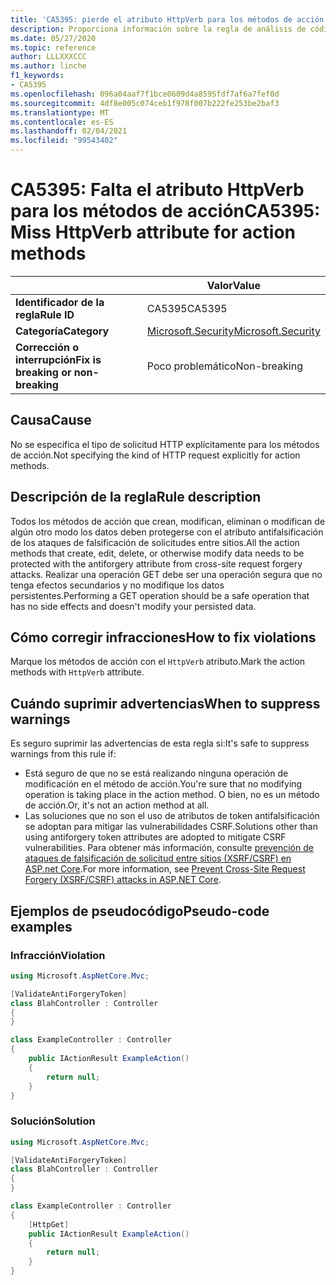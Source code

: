 ```yaml
---
title: 'CA5395: pierde el atributo HttpVerb para los métodos de acción (análisis de código)'
description: Proporciona información sobre la regla de análisis de código CA5395, incluidas las causas, cómo corregir las infracciones y cuándo suprimirlas.
ms.date: 05/27/2020
ms.topic: reference
author: LLLXXXCCC
ms.author: linche
f1_keywords:
- CA5395
ms.openlocfilehash: 096a04aaf7f1bce0609d4a8595fdf7af6a7fef0d
ms.sourcegitcommit: 4df8e005c074ceb1f978f007b222fe253be2baf3
ms.translationtype: MT
ms.contentlocale: es-ES
ms.lasthandoff: 02/04/2021
ms.locfileid: "99543402"
---
```

# <a name="ca5395-miss-httpverb-attribute-for-action-methods"></a><span data-ttu-id="5bc32-103">CA5395: Falta el atributo HttpVerb para los métodos de acción</span><span class="sxs-lookup"><span data-stu-id="5bc32-103">CA5395: Miss HttpVerb attribute for action methods</span></span>

| | <span data-ttu-id="5bc32-104">Valor</span><span class="sxs-lookup"><span data-stu-id="5bc32-104">Value</span></span> |
|-|-|
| <span data-ttu-id="5bc32-105">**Identificador de la regla**</span><span class="sxs-lookup"><span data-stu-id="5bc32-105">**Rule ID**</span></span> |<span data-ttu-id="5bc32-106">CA5395</span><span class="sxs-lookup"><span data-stu-id="5bc32-106">CA5395</span></span>|
| <span data-ttu-id="5bc32-107">**Categoría**</span><span class="sxs-lookup"><span data-stu-id="5bc32-107">**Category**</span></span> |[<span data-ttu-id="5bc32-108">Microsoft.Security</span><span class="sxs-lookup"><span data-stu-id="5bc32-108">Microsoft.Security</span></span>](security-warnings.md)|
| <span data-ttu-id="5bc32-109">**Corrección o interrupción**</span><span class="sxs-lookup"><span data-stu-id="5bc32-109">**Fix is breaking or non-breaking**</span></span> |<span data-ttu-id="5bc32-110">Poco problemático</span><span class="sxs-lookup"><span data-stu-id="5bc32-110">Non-breaking</span></span>|

## <a name="cause"></a><span data-ttu-id="5bc32-111">Causa</span><span class="sxs-lookup"><span data-stu-id="5bc32-111">Cause</span></span>

<span data-ttu-id="5bc32-112">No se especifica el tipo de solicitud HTTP explícitamente para los métodos de acción.</span><span class="sxs-lookup"><span data-stu-id="5bc32-112">Not specifying the kind of HTTP request explicitly for action methods.</span></span>

## <a name="rule-description"></a><span data-ttu-id="5bc32-113">Descripción de la regla</span><span class="sxs-lookup"><span data-stu-id="5bc32-113">Rule description</span></span>

<span data-ttu-id="5bc32-114">Todos los métodos de acción que crean, modifican, eliminan o modifican de algún otro modo los datos deben protegerse con el atributo antifalsificación de los ataques de falsificación de solicitudes entre sitios.</span><span class="sxs-lookup"><span data-stu-id="5bc32-114">All the action methods that create, edit, delete, or otherwise modify data needs to be protected with the antiforgery attribute from cross-site request forgery attacks.</span></span> <span data-ttu-id="5bc32-115">Realizar una operación GET debe ser una operación segura que no tenga efectos secundarios y no modifique los datos persistentes.</span><span class="sxs-lookup"><span data-stu-id="5bc32-115">Performing a GET operation should be a safe operation that has no side effects and doesn't modify your persisted data.</span></span>

## <a name="how-to-fix-violations"></a><span data-ttu-id="5bc32-116">Cómo corregir infracciones</span><span class="sxs-lookup"><span data-stu-id="5bc32-116">How to fix violations</span></span>

<span data-ttu-id="5bc32-117">Marque los métodos de acción con el `HttpVerb` atributo.</span><span class="sxs-lookup"><span data-stu-id="5bc32-117">Mark the action methods with `HttpVerb` attribute.</span></span>

## <a name="when-to-suppress-warnings"></a><span data-ttu-id="5bc32-118">Cuándo suprimir advertencias</span><span class="sxs-lookup"><span data-stu-id="5bc32-118">When to suppress warnings</span></span>

<span data-ttu-id="5bc32-119">Es seguro suprimir las advertencias de esta regla si:</span><span class="sxs-lookup"><span data-stu-id="5bc32-119">It's safe to suppress warnings from this rule if:</span></span>

- <span data-ttu-id="5bc32-120">Está seguro de que no se está realizando ninguna operación de modificación en el método de acción.</span><span class="sxs-lookup"><span data-stu-id="5bc32-120">You're sure that no modifying operation is taking place in the action method.</span></span> <span data-ttu-id="5bc32-121">O bien, no es un método de acción.</span><span class="sxs-lookup"><span data-stu-id="5bc32-121">Or, it's not an action method at all.</span></span>
- <span data-ttu-id="5bc32-122">Las soluciones que no son el uso de atributos de token antifalsificación se adoptan para mitigar las vulnerabilidades CSRF.</span><span class="sxs-lookup"><span data-stu-id="5bc32-122">Solutions other than using antiforgery token attributes are adopted to mitigate CSRF vulnerabilities.</span></span> <span data-ttu-id="5bc32-123">Para obtener más información, consulte [prevención de ataques de falsificación de solicitud entre sitios (XSRF/CSRF) en ASP.net Core](/aspnet/core/security/anti-request-forgery).</span><span class="sxs-lookup"><span data-stu-id="5bc32-123">For more information, see [Prevent Cross-Site Request Forgery (XSRF/CSRF) attacks in ASP.NET Core](/aspnet/core/security/anti-request-forgery).</span></span>

## <a name="pseudo-code-examples"></a><span data-ttu-id="5bc32-124">Ejemplos de pseudocódigo</span><span class="sxs-lookup"><span data-stu-id="5bc32-124">Pseudo-code examples</span></span>

### <a name="violation"></a><span data-ttu-id="5bc32-125">Infracción</span><span class="sxs-lookup"><span data-stu-id="5bc32-125">Violation</span></span>

```csharp
using Microsoft.AspNetCore.Mvc;

[ValidateAntiForgeryToken]
class BlahController : Controller
{
}

class ExampleController : Controller
{
    public IActionResult ExampleAction()
    {
        return null;
    }
}
```

### <a name="solution"></a><span data-ttu-id="5bc32-126">Solución</span><span class="sxs-lookup"><span data-stu-id="5bc32-126">Solution</span></span>

```csharp
using Microsoft.AspNetCore.Mvc;

[ValidateAntiForgeryToken]
class BlahController : Controller
{
}

class ExampleController : Controller
{
    [HttpGet]
    public IActionResult ExampleAction()
    {
        return null;
    }
}
```
